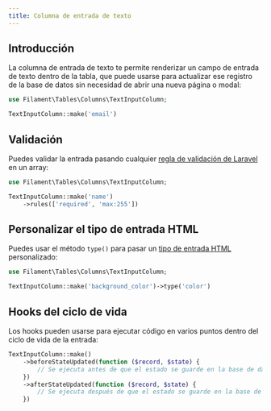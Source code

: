 ```yaml
---
title: Columna de entrada de texto
---
```


## Introducción

La columna de entrada de texto te permite renderizar un campo de entrada de texto dentro de la tabla, que puede usarse para actualizar ese registro de la base de datos sin necesidad de abrir una nueva página o modal:

```php
use Filament\Tables\Columns\TextInputColumn;

TextInputColumn::make('email')
```

## Validación

Puedes validar la entrada pasando cualquier [regla de validación de Laravel](https://laravel.com/docs/validation#available-validation-rules) en un array:

```php
use Filament\Tables\Columns\TextInputColumn;

TextInputColumn::make('name')
    ->rules(['required', 'max:255'])
```

## Personalizar el tipo de entrada HTML

Puedes usar el método `type()` para pasar un [tipo de entrada HTML](https://developer.mozilla.org/en-US/docs/Web/HTML/Element/input#input_types) personalizado:

```php
use Filament\Tables\Columns\TextInputColumn;

TextInputColumn::make('background_color')->type('color')
```

## Hooks del ciclo de vida

Los hooks pueden usarse para ejecutar código en varios puntos dentro del ciclo de vida de la entrada:

```php
TextInputColumn::make()
    ->beforeStateUpdated(function ($record, $state) {
        // Se ejecuta antes de que el estado se guarde en la base de datos.
    })
    ->afterStateUpdated(function ($record, $state) {
        // Se ejecuta después de que el estado se guarde en la base de datos.
    })
```
